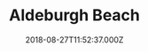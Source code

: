 ---
date: 2018-08-27T11:52:37.000Z
title: Aldeburgh Beach
latitude: 52.152740220273294
longitude: 1.603231430053711
category: checkin
---